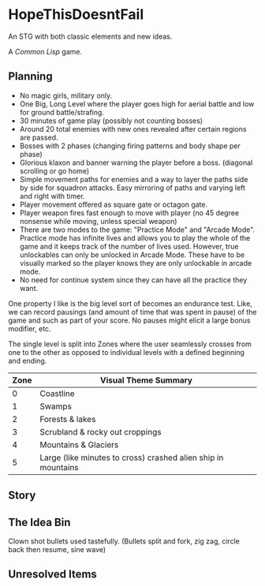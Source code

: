 # HopeThisDoesntFail

An STG with both classic elements and new ideas.

A *Common Lisp* game.

## Planning

 - No magic girls, military only.
 - One Big, Long Level where the player goes high for aerial battle and low for
   ground battle/strafing.
 - 30 minutes of game play (possibly not counting bosses)
 - Around 20 total enemies with new ones revealed after certain regions are passed.
 - Bosses with 2 phases (changing firing patterns and body shape per phase)
 - Glorious klaxon and banner warning the player before a boss. (diagonal scrolling or go home)
 - Simple movement paths for enemies and a way to layer the paths side
   by side for squadron attacks. Easy mirroring of paths and varying left and right with timer.
 - Player movement offered as square gate or octagon gate.
 - Player weapon fires fast enough to move with player (no 45 degree nonsense while moving, unless special weapon)
 - There are two modes to the game: "Practice Mode" and "Arcade Mode".
   Practice mode has infinite lives and allows you to play the whole of the
   game and it keeps track of the number of lives used. However, true
   unlockables can only be unlocked in Arcade Mode. These have to be visually
   marked so the player knows they are only unlockable in arcade mode.
 - No need for continue system since they can have all the practice they want.

One property I like is the big level sort of becomes an endurance test. Like, 
we can record pausings (and amount of time that was spent in pause)
of the game and such as part of your score. No pauses might elicit
a large bonus modifier, etc.

The single level is split into Zones where the user seamlessly crosses
from one to the other as opposed to individual levels with a defined
beginning and ending.

| Zone | Visual Theme Summary |
|---|---|
|0  | Coastline  | 
|1  | Swamps |
|2  | Forests & lakes  |
|3  | Scrubland & rocky out croppings |
|4  | Mountains & Glaciers |
|5  | Large (like minutes to cross) crashed alien ship in mountains  |

## Story


## The Idea Bin
Clown shot bullets used tastefully. (Bullets split and fork, zig zag,
circle back then resume, sine wave)

## Unresolved Items

